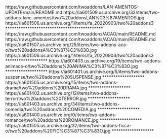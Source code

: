 <item>
<title>[I][COLOR indigo][/COLOR][B][COLOR white] FILMES LANÇAMENTOS 2022 [/COLOR][B][COLOR white] TORRENT [/COLOR][/B][COLOR indigo]***[/COLOR][/I]</title>
<externallink>https://raw.githubusercontent.com/twoaddons/LAN-AMENTOS-UPDATE/main/README.md</externallink>
<thumbnail>https://ia601509.us.archive.org/32/items/two-addons-lanc-amentos/two%20addonsLAN%C3%87AMENTOS.jpg</thumbnail>
<fanart>https://ia601506.us.archive.org/1/items/fa_20220903/two%20addons3</fanart>
<info></info>
</item> 
********************************************

<item>
<title>[I][COLOR indigo][/COLOR][B][COLOR white] FILMES AÇÃO [/COLOR][B][COLOR white] TORRENT [/COLOR][/B][COLOR indigo]***[/COLOR][/I]</title>
<link>https://raw.githubusercontent.com/twoaddons/ACAO/main/README.md</link>
<externallink>https://raw.githubusercontent.com/twoaddons/ACAO/main/README.md</externallink>
<thumbnail>https://ia601507.us.archive.org/25/items/two-addons-aca-o/two%20addonsA%C3%87%C3%83O.jpg</thumbnail>
<fanart>https://ia601506.us.archive.org/1/items/fa_20220903/two%20addons3</fanart>
<info></info>
</item> 
*******************
<item>
<title>[I][COLOR indigo][/COLOR][B][COLOR white] FILMES ANIMAÇÃO [/COLOR][B][COLOR white] TORRENT [/COLOR][/B][COLOR indigo]***[/COLOR][/I]</title>
<link></link>
<externallink></externallink>
<thumbnail>https://ia601403.us.archive.org/19/items/two-addons-animaca-o/two%20addons%20ANIMA%C3%87%C3%83O.jpg</thumbnail>
<fanart></fanart>
<info></info>
</item> 
*******************

<item>
<title>[I][COLOR indigo][/COLOR][B][COLOR white] FILMES SUSPENSE [/COLOR][B][COLOR white] TORRENT [/COLOR][/B][COLOR indigo]***[/COLOR][/I]</title>
<link></link>
<externallink></externallink>
<thumbnail>https://ia601401.us.archive.org/5/items/two-addons-suspense/two%20addons%20SUSPENSE.jpg</thumbnail>
<fanart></fanart>
<info></info>
</item> 
*******************

<item>
<title>[I][COLOR indigo][/COLOR][B][COLOR white] FILMES DRAMA [/COLOR][B][COLOR white] TORRENT [/COLOR][/B][COLOR indigo]***[/COLOR][/I]</title>
<link></link>
<externallink></externallink>
<thumbnail>https://ia601505.us.archive.org/15/items/two-addons-drama/two%20addons%20DRAMA.jpg</thumbnail>
<fanart></fanart>
<info></info>
</item> 
*******************

<item>
<title>[I][COLOR indigo][/COLOR][B][COLOR white] FILMES TERROR [/COLOR][B][COLOR white] TORRENT [/COLOR][/B][COLOR indigo]***[/COLOR][/I]</title>
<link></link>
<externallink></externallink>
<thumbnail>https://ia601402.us.archive.org/12/items/two-addons-terror/two%20addons%20TERROR.jpg</thumbnail>
<fanart></fanart>
<info></info>
</item> 
*******************

<item>
<title>[I][COLOR indigo][/COLOR][B][COLOR white] FILMES COMEDIA [/COLOR][B][COLOR white] TORRENT [/COLOR][/B][COLOR indigo]***[/COLOR][/I]</title>
<link></link>
<externallink></externallink>
<thumbnail>https://ia601403.us.archive.org/34/items/two-addons-comedia/two%20addons%20COMEDIA.jpg</thumbnail>
<fanart></fanart>
<info></info>
</item> 
*******************

<item>
<title>[I][COLOR indigo][/COLOR][B][COLOR white] FILMES ROMANCE [/COLOR][B][COLOR white] TORRENT [/COLOR][/B][COLOR indigo]***[/COLOR][/I]</title>
<link></link>
<externallink></externallink>
<thumbnail>https://ia601400.us.archive.org/0/items/two-addons-romance/two%20addons%20ROMANCE.jpg</thumbnail>
<fanart></fanart>
<info></info>
</item> 
*******************

<item>
<title>[I][COLOR indigo][/COLOR][B][COLOR white] FILMES FICÇÃO [/COLOR][B][COLOR white] TORRENT [/COLOR][/B][COLOR indigo]***[/COLOR][/I]</title>
<link></link>
<externallink></externallink>
<thumbnail>https://ia601505.us.archive.org/32/items/two-addons-ficca-o/two%20addons%20FIC%C3%87%C3%83O.jpg</thumbnail>
<fanart></fanart>
<info></info>
</item> 
*******************

  
